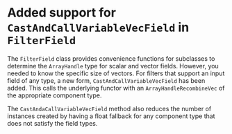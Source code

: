 # Added support for `CastAndCallVariableVecField` in `FilterField`

The `FilterField` class provides convenience functions for subclasses to
determine the `ArrayHandle` type for scalar and vector fields. However, you
needed to know the specific size of vectors. For filters that support an
input field of any type, a new form, `CastAndCallVariableVecField` has been
added. This calls the underlying functor with an `ArrayHandleRecombineVec`
of the appropriate component type.

The `CastAndaCallVariableVecField` method also reduces the number of
instances created by having a float fallback for any component type that
does not satisfy the field types.
